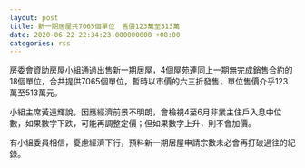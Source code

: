 ```yaml
---
layout: post
title: 新一期居屋共7065個單位　售價123萬至513萬
date: 2020-06-22 22:34:23.000000000 +08:00
categories: rss
---
```


房委會資助房屋小組通過出售新一期居屋，4個屋苑連同上一期無完成銷售合約的18個單位，合共提供7065個單位，暫時以市價的六三折發售，單位售價介乎123萬至513萬元。

小組主席黃遠輝說，因應經濟前景不明朗，會檢視4至6月非業主住戶入息中位數，如果數字下跌，可能再調整定價；但如果數字上升，則不會加價。

有小組委員相信，憂慮經濟下行，預料新一期居屋申請宗數未必會再打破過往的紀錄。
